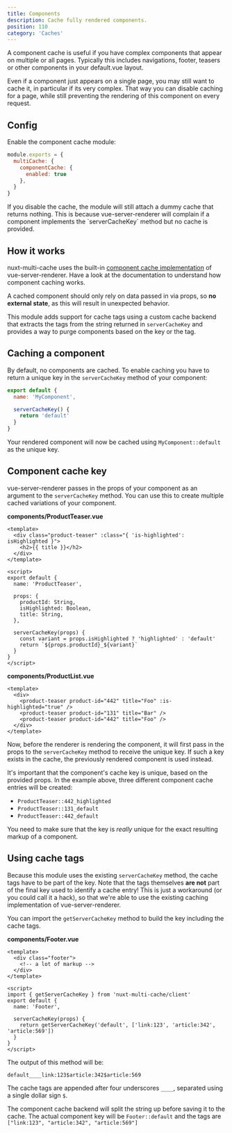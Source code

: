 ```yaml
---
title: Components
description: Cache fully rendered components.
position: 110
category: 'Caches'
---
```


<p className="lead">
A component cache is useful if you have complex components that appear on
multiple or all pages. Typically this includes navigations, footer, teasers or
other components in your default.vue layout.
</p>

Even if a component just appears on a single page, you may still want to cache
it, in particular if its very complex. That way you can disable caching for a
page, while still preventing the rendering of this component on every request.

## Config

Enable the component cache module:

```javascript
module.exports = {
  multiCache: {
    componentCache: {
      enabled: true
    },
  }
}
```
<alert>
If you disable the cache, the module will still attach a dummy cache that
returns nothing. This is because vue-server-renderer will complain if a
component implements the `serverCacheKey` method but no cache is provided.
</alert>

## How it works

nuxt-multi-cache uses the built-in [component cache
implementation](https://ssr.vuejs.org/guide/caching.html#component-level-caching)
of vue-server-renderer. Have a look at the documentation to understand how
component caching works.

<alert type="warning">

A cached component should only rely on data passed in via props, so **no external
state**, as this will result in unexpected behavior.

</alert>

This module adds support for cache tags using a custom cache backend that
extracts the tags from the string returned in `serverCacheKey` and provides a
way to purge components based on the key or the tag.

## Caching a component

By default, no components are cached. To enable caching you have to return a
unique key in the `serverCacheKey` method of your component:

```javascript
export default {
  name: 'MyComponent',

  serverCacheKey() {
    return 'default'
  }
}
```

Your rendered component will now be cached using `MyComponent::default` as the
unique key.

## Component cache key

vue-server-renderer passes in the props of your component as an argument to the
`serverCacheKey` method. You can use this to create multiple cached variations
of your component.

**components/ProductTeaser.vue**
```vue
<template>
  <div class="product-teaser" :class="{ 'is-highlighted': isHighlighted }">
    <h2>{{ title }}</h2>
  </div>
</template>

<script>
export default {
  name: 'ProductTeaser',

  props: {
    productId: String,
    isHighlighted: Boolean,
    title: String,
  },

  serverCacheKey(props) {
    const variant = props.isHighlighted ? 'highlighted' : 'default'
    return `${props.productId}_${variant}`
  }
}
</script>
```

**components/ProductList.vue**
```vue
<template>
  <div>
    <product-teaser product-id="442" title="Foo" :is-highlighted="true" />
    <product-teaser product-id="131" title="Bar" />
    <product-teaser product-id="442" title="Foo" />
  </div>
</template>
```

Now, before the renderer is rendering the component, it will first pass in the
props to the `serverCacheKey` method to receive the unique key. If such a key
exists in the cache, the previously rendered component is used instead.

It's important that the component's cache key is unique, based on the provided
props. In the example above, three different component cache entries will be
created: 

- `ProductTeaser::442_highlighted`
- `ProductTeaser::131_default`
- `ProductTeaser::442_default`

You need to make sure that the key is _really_ unique for the exact resulting
markup of a component.

## Using cache tags

Because this module uses the existing `serverCacheKey` method, the cache tags
have to be part of the key. Note that the tags themselves **are not** part of
the final key used to identify a cache entry! This is just a workaround (or you
could call it a hack), so that we're able to use the existing caching
implementation of vue-server-renderer.

You can import the `getServerCacheKey` method to build the key including the
cache tags.

**components/Footer.vue**
```vue
<template>
  <div class="footer">
    <!-- a lot of markup -->
  </div>
</template>

<script>
import { getServerCacheKey } from 'nuxt-multi-cache/client'
export default {
  name: 'Footer',

  serverCacheKey(props) {
    return getServerCacheKey('default', ['link:123', 'article:342', 'article:569'])
  }
}
</script>
```

The output of this method will be:

`default____link:123$article:342$article:569`

The cache tags are appended after four underscores `____`, separated using a
single dollar sign `$`.

The component cache backend will split the string up before saving it to the
cache. The actual component key will be `Footer::default` and the tags are
`["link:123", "article:342", "article:569"]`
